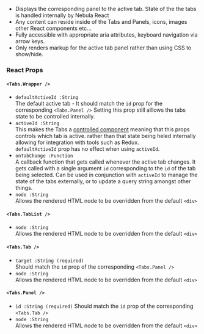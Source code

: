 * Displays the corresponding panel to the active tab.  State of the the tabs is handled internally by Nebula React
* Any content can reside inside of the Tabs and Panels, icons, images other React components etc...
* Fully accessible with appropriate aria attributes, keyboard navigation via arrow keys.
* Only renders markup for the active tab panel rather than using CSS to show/hide.

### React Props
#### `<Tabs.Wrapper />`
* `defaultActiveId :String`  
The default active tab - It should match the `id` prop for the corresponding `<Tabs.Panel />` Setting this prop still alllows the tabs state to be controlled internally.
* `activeId :String`  
This makes the Tabs a [controlled component](https://facebook.github.io/react/docs/forms.html#controlled-components) meaning that this props controls which tab is active.
rather than that state being heled internally allowing for integration with tools such as Redux.  
`defaultActiveId` prop has no effect when using `activeId`.
* `onTabChange :Function`  
A callback function that gets called whenever the active tab changes.  It gets called with a single argument `id` corresponding to the `id` of the tab being selected.
Can be used in conjunction with `activeId` to manage the state of the tabs externally, or to update a query string amongst other things.
* `node :String`  
Allows the rendered HTML node to be overridden from the default `<div>`

#### `<Tabs.TabList />`
* `node :String`  
Allows the rendered HTML node to be overridden from the default `<div>`

#### `<Tabs.Tab />`
* `target :String (required)`  
Should match the `id` prop of the corresponding `<Tabs.Panel />`
* `node :String`  
Allows the rendered HTML node to be overridden from the default `<div>`

#### `<Tabs.Panel />`
* `id :String (required)`
Should match the `id` prop of the corresponding `<Tabs.Tab />`
* `node :String`  
Allows the rendered HTML node to be overridden from the default `<div>`